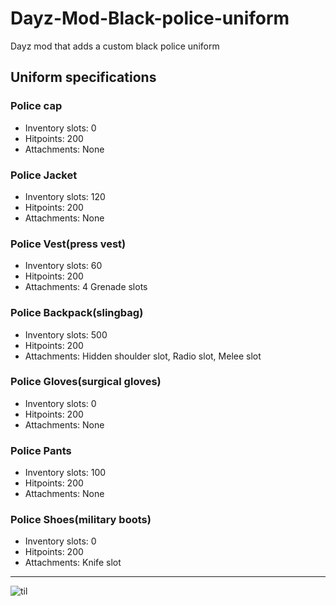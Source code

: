 # Dayz-Mod-Black-police-uniform
Dayz mod that adds a custom black police uniform

## Uniform specifications
### Police cap
- Inventory slots: 0
- Hitpoints: 200
- Attachments: None
### Police Jacket
- Inventory slots: 120
- Hitpoints: 200
- Attachments: None
### Police Vest(press vest)
- Inventory slots: 60
- Hitpoints: 200
- Attachments: 4 Grenade slots
### Police Backpack(slingbag)
- Inventory slots: 500
- Hitpoints: 200
- Attachments: Hidden shoulder slot, Radio slot, Melee slot
### Police Gloves(surgical gloves)
- Inventory slots: 0
- Hitpoints: 200
- Attachments: None
### Police Pants
- Inventory slots: 100
- Hitpoints: 200
- Attachments: None
### Police Shoes(military boots)
- Inventory slots: 0
- Hitpoints: 200
- Attachments: Knife slot

---
![til](./media/PoliceUniform2.gif)
